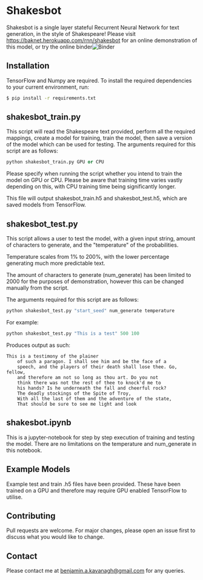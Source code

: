 # Shakesbot

Shakesbot is a single layer stateful Recurrent Neural Network for text generation, in the style of Shakespeare! Please visit <https://baknet.herokuapp.com/rnn/shakesbot> for an online demonstration of this model, or try the online binder![![Binder](https://mybinder.org/badge_logo.svg)](https://mybinder.org/v2/gh/BAK2K3/Shakesbot/master)

## Installation

TensorFlow and Numpy are required. To install the required dependencies to your current environment, run:

```bash
$ pip install -r requirements.txt
```

## shakesbot_train.py

This script will read the Shakespeare text provided, perform all the required mappings, create a model for training, train the model, then save a version of the model which can be used for testing. The arguments required for this script are as follows:

```python
python shakesbot_train.py GPU or CPU
```
Please specify when running the script whether you intend to train the model on GPU or CPU. Please be aware that training time varies vastly depending on this, with CPU training time being significantly longer.

This file will output shakesbot_train.h5 and shakesbot_test.h5, which are saved models from TensorFlow.

## shakesbot_test.py

This script allows a user to test the model, with a given input string, amount of characters to generate, and the "temperature" of the probabilities. 

Temperature scales from 1% to 200%, with the lower percentage generating much more predictable text.  

The amount of characters to generate (num_generate) has been limited to 2000 for the purposes of demonstration, however this can be changed manually from the script.  

The arguments required for this script are as follows:

```python
python shakesbot_test.py "start_seed" num_generate temperature
```
For example:
```python
python shakesbot_test.py "This is a test" 500 100
```

Produces output as such:

```
This is a testimony of the plainer
    of such a paragon. I shall see him and be the face of a
    speech, and the players of their death shall lose thee. Go, fellow,
    and therefore am not so long as thou art. Do you not
    think there was not the rest of thee to knock'd me to
    his hands? Is he underneath the fall and cheerful rock?
    The deadly stockings of the Spite of Troy,
    With all the last of them and the adventure of the state,
    That should be sure to see me light and look
```

## shakesbot.ipynb

This is a jupyter-notebook for step by step execution of training and testing the model. There are no limitations on the temperature and num_generate in this notebook.

## Example Models

Example test and train .h5 files have been provided. These have been trained on a GPU and therefore may require GPU enabled TensorFlow to utilise.

## Contributing
Pull requests are welcome. For major changes, please open an issue first to discuss what you would like to change.

## Contact
Please contact me at benjamin.a.kavanagh@gmail.com for any queries. 